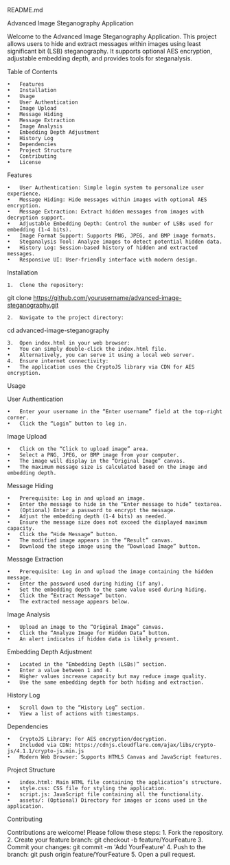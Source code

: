 README.md

Advanced Image Steganography Application

Welcome to the Advanced Image Steganography Application. This project allows users to hide and extract messages within images using least significant bit (LSB) steganography. It supports optional AES encryption, adjustable embedding depth, and provides tools for steganalysis.

Table of Contents

	•	Features
	•	Installation
	•	Usage
	•	User Authentication
	•	Image Upload
	•	Message Hiding
	•	Message Extraction
	•	Image Analysis
	•	Embedding Depth Adjustment
	•	History Log
	•	Dependencies
	•	Project Structure
	•	Contributing
	•	License

Features

	•	User Authentication: Simple login system to personalize user experience.
	•	Message Hiding: Hide messages within images with optional AES encryption.
	•	Message Extraction: Extract hidden messages from images with decryption support.
	•	Adjustable Embedding Depth: Control the number of LSBs used for embedding (1-4 bits).
	•	Image Format Support: Supports PNG, JPEG, and BMP image formats.
	•	Steganalysis Tool: Analyze images to detect potential hidden data.
	•	History Log: Session-based history of hidden and extracted messages.
	•	Responsive UI: User-friendly interface with modern design.

Installation

	1.	Clone the repository:

git clone https://github.com/yourusername/advanced-image-steganography.git


	2.	Navigate to the project directory:

cd advanced-image-steganography


	3.	Open index.html in your web browser:
	•	You can simply double-click the index.html file.
	•	Alternatively, you can serve it using a local web server.
	4.	Ensure internet connectivity:
	•	The application uses the CryptoJS library via CDN for AES encryption.

Usage

User Authentication

	•	Enter your username in the “Enter username” field at the top-right corner.
	•	Click the “Login” button to log in.

Image Upload

	•	Click on the “Click to upload image” area.
	•	Select a PNG, JPEG, or BMP image from your computer.
	•	The image will display in the “Original Image” canvas.
	•	The maximum message size is calculated based on the image and embedding depth.

Message Hiding

	•	Prerequisite: Log in and upload an image.
	•	Enter the message to hide in the “Enter message to hide” textarea.
	•	(Optional) Enter a password to encrypt the message.
	•	Adjust the embedding depth (1-4 bits) as needed.
	•	Ensure the message size does not exceed the displayed maximum capacity.
	•	Click the “Hide Message” button.
	•	The modified image appears in the “Result” canvas.
	•	Download the stego image using the “Download Image” button.

Message Extraction

	•	Prerequisite: Log in and upload the image containing the hidden message.
	•	Enter the password used during hiding (if any).
	•	Set the embedding depth to the same value used during hiding.
	•	Click the “Extract Message” button.
	•	The extracted message appears below.

Image Analysis

	•	Upload an image to the “Original Image” canvas.
	•	Click the “Analyze Image for Hidden Data” button.
	•	An alert indicates if hidden data is likely present.

Embedding Depth Adjustment

	•	Located in the “Embedding Depth (LSBs)” section.
	•	Enter a value between 1 and 4.
	•	Higher values increase capacity but may reduce image quality.
	•	Use the same embedding depth for both hiding and extraction.

History Log

	•	Scroll down to the “History Log” section.
	•	View a list of actions with timestamps.

Dependencies

	•	CryptoJS Library: For AES encryption/decryption.
	•	Included via CDN: https://cdnjs.cloudflare.com/ajax/libs/crypto-js/4.1.1/crypto-js.min.js
	•	Modern Web Browser: Supports HTML5 Canvas and JavaScript features.

Project Structure

	•	index.html: Main HTML file containing the application’s structure.
	•	style.css: CSS file for styling the application.
	•	script.js: JavaScript file containing all the functionality.
	•	assets/: (Optional) Directory for images or icons used in the application.

Contributing

Contributions are welcome! Please follow these steps:
	1.	Fork the repository.
	2.	Create your feature branch: git checkout -b feature/YourFeature
	3.	Commit your changes: git commit -m 'Add YourFeature'
	4.	Push to the branch: git push origin feature/YourFeature
	5.	Open a pull request.

